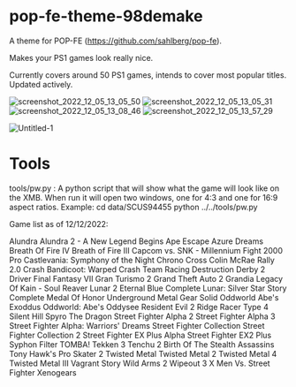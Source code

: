 # pop-fe-theme-98demake

A theme for POP-FE (https://github.com/sahlberg/pop-fe).

Makes your PS1 games look really nice.

Currently covers around 50 PS1 games, intends to cover most popular titles. Updated actively.

![screenshot_2022_12_05_13_05_50](https://user-images.githubusercontent.com/118309446/205892216-36003652-1292-48ec-bb14-327ff672f26f.jpg)
![screenshot_2022_12_05_13_05_31](https://user-images.githubusercontent.com/118309446/205892262-553210e2-cbbc-4bce-8a04-12a958c4ba25.jpg)
![screenshot_2022_12_05_13_08_46](https://user-images.githubusercontent.com/118309446/205892339-cb18b989-73b8-4764-b471-eedb6068633a.jpg)
![screenshot_2022_12_05_13_57_29](https://user-images.githubusercontent.com/118309446/205892467-37cba54e-594b-4f3f-90d5-c3a4ecb32f5f.jpg)


![Untitled-1](https://user-images.githubusercontent.com/118309446/205892397-75c5d039-12e3-4eac-9238-4de8c6290c5e.jpg)

Tools
=====
tools/pw.py : A python script that will show what the game will look like
              on the XMB. When run it will open two windows, one for 4:3 and
	      one for 16:9 aspect ratios.
	      Example: cd data/SCUS94455
	               python ../../tools/pw.py

Game list as of 12/12/2022:

Alundra
Alundra 2 - A New Legend Begins
Ape Escape
Azure Dreams
Breath Of Fire IV
Breath of Fire III
Capcom vs. SNK - Millennium Fight 2000 Pro
Castlevania: Symphony of the Night
Chrono Cross
Colin McRae Rally 2.0
Crash Bandicoot: Warped
Crash Team Racing
Destruction Derby 2
Driver
Final Fantasy VII
Gran Turismo 2
Grand Theft Auto 2
Grandia
Legacy Of Kain - Soul Reaver
Lunar 2 Eternal Blue Complete
Lunar: Silver Star Story Complete
Medal Of Honor Underground
Metal Gear Solid
Oddworld Abe's Exoddus
Oddworld: Abe's Oddysee
Resident Evil 2
Ridge Racer Type 4
Silent Hill
Spyro The Dragon
Street Fighter Alpha 2
Street Fighter Alpha 3
Street Fighter Alpha: Warriors' Dreams
Street Fighter Collection
Street Fighter Collection 2
Street Fighter EX Plus Alpha
Street Fighter EX2 Plus
Syphon Filter
TOMBA!
Tekken 3
Tenchu 2 Birth Of The Stealth Assassins
Tony Hawk's Pro Skater 2
Twisted Metal
Twisted Metal 2
Twisted Metal 4
Twisted Metal III
Vagrant Story
Wild Arms 2
Wipeout 3
X Men Vs. Street Fighter
Xenogears
